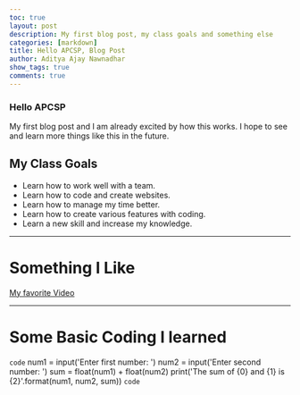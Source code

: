 ```yaml
---
toc: true
layout: post
description: My first blog post, my class goals and something else
categories: [markdown]
title: Hello APCSP, Blog Post
author: Aditya Ajay Nawnadhar
show_tags: true
comments: true
---
```

### Hello APCSP ###
My first blog post and I am already excited by how this works. I hope to see and learn more things like this in the future.
## My Class Goals ##
- Learn how to work well with a team.
- Learn how to code and create websites.
- Learn how to manage my time better.
- Learn how to create various features with coding.
- Learn a new skill and increase my knowledge.

---

# Something I Like #
[My favorite Video](https://www.youtube.com/watch?v=oHg5SJYRHA0)

---

# Some Basic Coding I learned # 

`code`
num1 = input('Enter first number: ')
num2 = input('Enter second number: ')
sum = float(num1) + float(num2)
print('The sum of {0} and {1} is {2}'.format(num1, num2, sum))
`code`